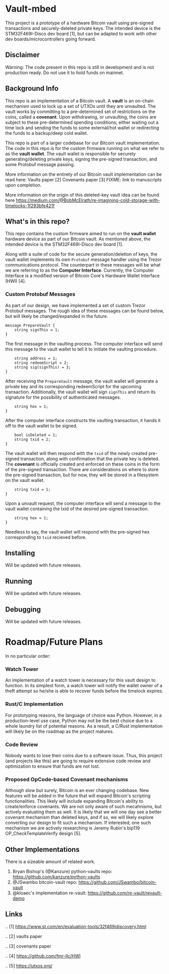# Vault-mbed

This project is a prototype of a hardware Bitcoin vault using pre-signed transactions and securely-deleted private keys. The intended device is the STM32F469I-Disco dev board [1], but can be adapted to work with other dev boards/microcontrollers going forward.

## Disclaimer
Warning: The code present in this repo is still in development and is not production ready. Do not use it to hold funds on mainnet. 

## Background Info
This repo is an implementation of a Bitcoin vault. A **vault** is an on-chain mechanism used to lock up a set of UTXOs until they are unvaulted. The vault works by committing to a pre-determined set of restrictions on the coins, called a **covenant**. Upon withdrawing, or unvaulting, the coins are subject to these pre-determined spending conditions; either waiting out a time lock and sending the funds to some external/hot wallet or redirecting the funds to a backup/deep cold wallet.

This repo is part of a larger codebase for our Bitcoin vault implementation. The code in this repo is for the custom firmware running on what we refer to as the **vault wallet**. The vault wallet is responsible for securely generating/deleting private keys, signing the pre-signed transaction, and some Protobuf message passing.

More information on the entirety of our Bitcoin vault implementation can be read here:
Vaults paper [2]
Covenants paper [3]
FIXME: link to manuscripts upon completion.

More information on the origin of this deleted-key vault idea can be found here
https://medium.com/@BobMcElrath/re-imagining-cold-storage-with-timelocks-1f293bfe421f

## What's in this repo?
This repo contains the custom firmware aimed to run on the **vault wallet** hardware device as part of our Bitcoin vault. As mentioned above, the intended device is the STM32F469I-Disco dev board [1]. 

Along with a suite of code for the secure generation/deletion of keys, the vault wallet implements its own `Protobuf` message handler using the Trezor communications protocol. The counterpart in these messages will be what we are referring to as the **Computer Interface**. Currently, the Computer Interface is a modified version of Bitcoin Core's Hardware Wallet Interface (HWI) [4].

### Custom Protobuf Messages
As part of our design, we have implemented a set of custom Trezor Protobuf messages. The rough idea of these messages can be found below, but will likely be changed/expanded in the future.

```
message PrepareVault {
    string signThis = 1;
}
```

The first message in the vaulting process. The computer interface will send this message to the vault wallet to tell it to initiate the vaulting procedure. 

```message PrepareVaultResponse {
    string address = 1;
    string redeemScript = 2;
    string sig(signThis) = 3;
}
```
After receiving the `PrepareVault` message, the vault wallet will generate a private key and its corresponding redeemScript for the upcoming transaction. Additionally, the vault wallet will sign `signThis` and return its signature for the possibility of authenticated messages. 

```message FinalizeVault {
    string hex = 1;
}
```
After the computer interface constructs the vaulting transaction, it hands it off to the vault wallet to be signed.

```message FinalizeVaultResponse {
    bool isDeleted = 1;
    string txid = 2;
}
```
The vault wallet will then respond with the `txid` of the newly created pre-signed transaction, along with confirmation that the private key is deleted. The **covenant** is officially created and enforced on these coins in the form of the pre-signed transaction. 
There are considerations on where to store the pre-signed transaction, but for now, they will be stored in a filesystem on the vault wallet.

```message UnvaultRequest{
    string txid = 1;
}
```
Upon a unvault request, the computer interface will send a message to the vault wallet containing the txid of the desired pre-signed transaction.

```message UnvaultResponse{
    string hex = 1;
}
```
Needless to say, the vault wallet will respond with the pre-signed hex corresponding to `txid` recieved before.

## Installing
Will be updated with future releases.

## Running
Will be updated with future releases.

## Debugging
Will be updated with future releases.

# Roadmap/Future Plans
In no particular order:

### Watch Tower ###
An implementation of a watch tower is necessary for this vault design to function. In its simplest form, a watch tower will notify the wallet owner of a theft attempt so he/she is able to recover funds before the timelock expires.

### Rust/C Implementation ###
For prototyping reasons, the language of choice was Python. However, in a production-level use case, Python may not be the best choice due to a whole laundry list of potential reasons. As a result, a C/Rust implementation will likely be on the roadmap as the project matures.

### Code Review ###
Nobody wants to lose their coins due to a software issue. Thus, this project (and projects like this) are going to require extensive code review and optimization to ensure that funds are not lost.

### Proposed OpCode-based Covenant mechanisms ###
Although slow but surely, Bitcoin is an ever changing codebase. New features will be added in the future that will expand Bitcoin's scripting functionalities. This likely will include expanding Bitcoin's ability to create/enforce covenants. We are not only aware of such mecahnisms, but actively evaluating them as well. 
It is likely that we will one day see a better covenant mechanism than deleted keys, and if so, we will likely explore converting our design to fit such a mechanism.
If interested, one such mechanism we are actively researching is Jeremy Rubin's bip119 OP_CheckTemplateVerify design [5].

## Other Implementations
There is a sizeable amount of related work.
1. Bryan Bishop's (@Kanzure) python-vaults repo: https://github.com/kanzure/python-vaults
2. @JSwambo bitcoin-vault repo: https://github.com/JSwambo/bitcoin-vault
3. @kloaec's implementation re-vault: https://github.com/re-vault/revault-demo

## Links

.. [1] https://www.st.com/en/evaluation-tools/32f469idiscovery.html

.. [2] vaults paper

.. [3] covenants paper

.. [4] https://github.com/fmr-llc/HWI

.. [5] https://utxos.org/

